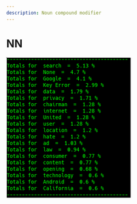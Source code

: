 ```yaml
---
description: Noun compound modifier
---
```


# NN

![Google Congressional Hearing NN sorted by percent \(top 20\)](../../.gitbook/assets/2019-01-04-154543_328x370_scrot.png)


